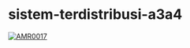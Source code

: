 # sistem-terdistribusi-a3a4

[![AMR0017](https://circleci.com/gh/AMR0017/sistem-terdistribusi-a3a4.svg?style=shield)](https://circleci.com/gh/AMR0017/sistem-terdistribusi-a3a4)
